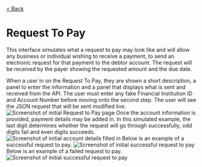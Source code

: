 [< Back](docs/home.md)

# Request To Pay
This interface simulates what a request to pay may look like and will allow any 
business or individual wishing to receive a payment, to send an electronic 
request for that payment to the debtor account. The request will be received 
by the payer showing the requested amount and the due date.

When a user in on the Request To Pay, they are shown a short description,
a panel to enter the information and a panel that displays what is 
sent and received from the API.
The user must enter any fake Financial Institution ID and 
Account Number before moving onto the second step.
The user will see the JSON request that will be sent modified live.
![Screenshot of initial Request to Pay page](docs/images/req_to_pay_initial.png)
Once the account information is provided, payment details may be added in.
In this simulated example, the last digit determines whether the request will go
through successfully, odd digits fail and even digits succeeds.
![Screenshot of initial account details filled in](docs/images/req_to_pay_acc_filled.png)
Below is an example of a successful request to pay.
![Screenshot of initial successful request to pay](docs/images/req_to_pay_valid.png)
Below is an example of a failed request to pay.
![Screenshot of initial successful request to pay](docs/images/req_to_pay_invalid.png)
